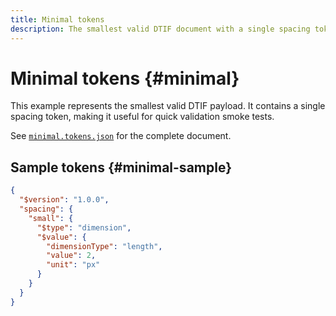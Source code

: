 ```yaml
---
title: Minimal tokens
description: The smallest valid DTIF document with a single spacing token.
---
```


# Minimal tokens {#minimal}

This example represents the smallest valid DTIF payload. It contains a single spacing token, making it useful for quick validation smoke tests.

See [`minimal.tokens.json`](https://github.com/bylapidist/dtif/blob/main/examples/minimal.tokens.json) for the complete document.

## Sample tokens {#minimal-sample}

```json
{
  "$version": "1.0.0",
  "spacing": {
    "small": {
      "$type": "dimension",
      "$value": {
        "dimensionType": "length",
        "value": 2,
        "unit": "px"
      }
    }
  }
}
```

